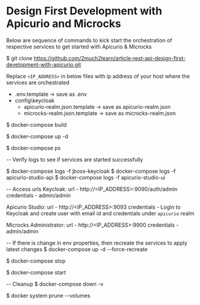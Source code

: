 # Design First Development with Apicurio and Microcks

Below are sequence of commands to kick start the orchestration of respective services to get started with Apicurio & Microcks

$ git clone https://github.com/2much2learn/article-rest-api-design-first-development-with-apicurio.git

Replace `<IP_ADDRESS>` in below files with ip address of your host where the services are orchestrated
- .env.template -> save as .env
- config\keycloak
    - apicurio-realm.json.template -> save as apicurio-realm.json
    - microcks-realm.json.template -> save as microcks-realm.json

$ docker-compose build

$ docker-compose up -d

$ docker-compose ps

-- Verify logs to see if services are started successfully

$ docker-compose logs -f jboss-keycloak
$ docker-compose logs -f apicurio-studio-api
$ docker-compose logs -f apicurio-studio-ui

-- Access urls
Keycloak: 
url - http://<IP_ADDRESS>:9090/auth/admin
credentials - admin/admin

Apicurio Studio:
url - http://<IP_ADDRESS>:9093
credentials - Login to Keycloak and create user with email id and credentials under `apicurio` realm

Microcks Administrator: 
url - http://<IP_ADDRESS>:9900
credentials - admin/admin

-- If there is change in env properties, then recreate the services to apply latest changes
$ docker-compose up -d --force-recreate

$ docker-compose stop

$ docker-compose start

-- Cleanup
$ docker-compose down -v

$ docker system prune --volumes